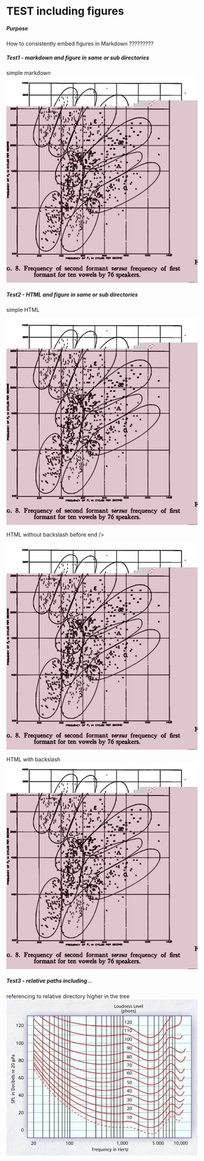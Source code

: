 #  TEST including figures



##### Purpose

How to consistently embed figures in Markdown ?????????

##### Test1 - markdown and figure in same or sub directories

simple markdown
![](PetersonBarney_1952_fig8.jpg)

##### Test2 - HTML and figure in same or sub directories
simple   HTML

<img src="PetersonBarney_1952_fig8.jpg">


HTML without backslash before end />   

<img src="./PetersonBarney_1952_fig8.jpg">


HTML with backslash
<img src="./PetersonBarney_1952_fig8.jpg" alt="PB fig8"/>

##### Test3 - relative paths including ..

referencing to relative directory higher in the tree   
<img src="../figures/Fletcher_Munson.jpg">